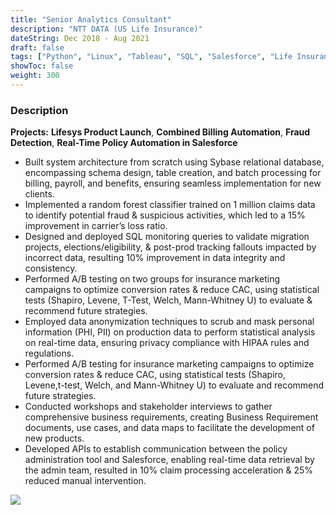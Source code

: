 ```yaml
---
title: "Senior Analytics Consultant"
description: "NTT DATA (US Life Insurance)"
dateString: Dec 2018 - Aug 2021
draft: false
tags: ["Python", "Linux", "Tableau", "SQL", "Salesforce", "Life Insurance", "Automation", "API"]
showToc: false
weight: 300
--- 
```


### Description

**Projects:** **Lifesys Product Launch**, **Combined Billing Automation**, **Fraud Detection**, **Real-Time Policy Automation in Salesforce**

- Built system architecture from scratch using Sybase relational database, encompassing schema design, table creation, and batch processing for billing, payroll, and benefits, ensuring seamless implementation for new clients.
- Implemented a random forest classifier trained on 1 million claims data to identify potential fraud & suspicious activities, which led to a 15% improvement in carrier’s loss ratio.
- Designed and deployed SQL monitoring queries to validate migration projects, elections/eligibility, & post-prod tracking fallouts impacted by incorrect data, resulting 10% improvement in data integrity and consistency.
- Performed A/B testing on two groups for insurance marketing campaigns to optimize conversion rates & reduce CAC, using statistical tests (Shapiro, Levene, T-Test, Welch, Mann-Whitney U) to evaluate & recommend future strategies.
- Employed data anonymization techniques to scrub and mask personal information (PHI, PII) on production data to perform statistical analysis on real-time data, ensuring privacy compliance with HIPAA rules and regulations.
- Performed A/B testing for insurance marketing campaigns to optimize conversion rates & reduce CAC, using statistical tests (Shapiro, Levene,t-test, Welch, and Mann-Whitney U) to evaluate and recommend future strategies.
- Conducted workshops and stakeholder interviews to gather comprehensive business requirements, creating Business Requirement documents, use cases, and data maps to facilitate the development of new products.
- Developed APIs to establish communication between the policy administration tool and Salesforce, enabling real-time data retrieval by the admin team, resulted in 10% claim processing acceleration & 25% reduced manual intervention.


![](/experience/NTTDATA/NTT2.jpg#center)

